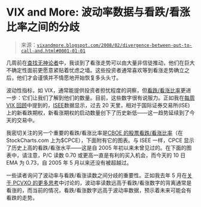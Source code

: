 <!--yml

分类：未分类

日期：2024-05-18 18:44:59

-->

# VIX and More: 波动率数据与看跌/看涨比率之间的分歧

> 来源：[`vixandmore.blogspot.com/2008/02/divergence-between-put-to-call-and.html#0001-01-01`](http://vixandmore.blogspot.com/2008/02/divergence-between-put-to-call-and.html#0001-01-01)

几周前在[查找无神论者](http://vixandmore.blogspot.com/2008/01/checking-for-atheists.html)中，我谈到了看涨走势可以由大量非信徒推动，他们在巨大不确定性面前更愿意紧贴着忧虑之墙。这些投资者通常喜欢等到看涨走势确立之后，他们才会谨慎并不情愿地开始恢复多头头寸。

波动性指标，如 VIX，通常能提供投资者担忧程度的洞察，但[看跌/看涨比率](http://vixandmore.blogspot.com/search/label/put%20to%20call)更进一步：它们让我们了解到他们的数量。目前，这些数字很有说服力。正如我在[每周 VIX 回顾](http://vixandmore.blogspot.com/2008/02/vwsi-at-1-as-put-to-call-numbers-raise.html)中提到的，[ISEE](http://vixandmore.blogspot.com/search/label/ISEE)数据显示，过去 20 天里，相对于国际证券交易所(ISE)上的新看跌期权，新看涨期权的启动数量创下了历史新低——这一趋势延续到了今天的交易中。

我密切关注的另一个重要的看跌/看涨比率是[CBOE 的股票看跌/看涨比率](http://vixandmore.blogspot.com/search/label/put%20to%20call)（在 StockCharts.com 上为$CPCE），下面附有它的图表。与 ISEE 一样，CPCE 显示了历史上高的看跌/看涨水平——这是自 2005 年初以来未曾见过的。在下面的图表中，请注意，P/C 读数 0.70 或更高一直是有利的买入机会，而今天的 10 日 EMA 为 0.73，自 2005 年 5 月以来还没有被超越过。

一些读者询问了波动率与看跌/看涨读数之间分歧的重要性。正如我去年 5 月在[关于 PCVXO 的更多思考](http://vixandmore.blogspot.com/2007/05/more-thoughts-on-pcvxo.html)中讨论的，波动率读数远高于看跌/看涨数字的背离通常是看涨的，而当前的情况，看跌/看涨数字远高于波动率数据，预示着未来可能会有看跌的走势。
